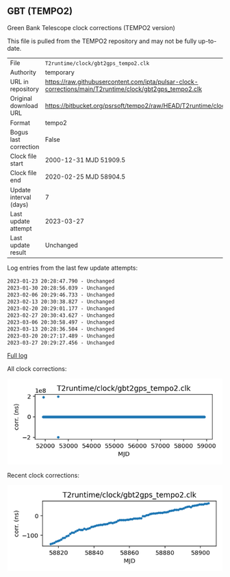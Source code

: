
## GBT (TEMPO2)

Green Bank Telescope clock corrections (TEMPO2 version)

This file is pulled from the TEMPO2 repository and may not be fully
up-to-date.

|     |     |
|:--- |:--- |
| File | `T2runtime/clock/gbt2gps_tempo2.clk` |
| Authority | temporary |
| URL in repository | <https://raw.githubusercontent.com/ipta/pulsar-clock-corrections/main/T2runtime/clock/gbt2gps_tempo2.clk> |
| Original download URL | <https://bitbucket.org/psrsoft/tempo2/raw/HEAD/T2runtime/clock/gbt2gps.clk> |
| Format | tempo2 |
| Bogus last correction | False |
| Clock file start | 2000-12-31 MJD 51909.5 |
| Clock file end | 2020-02-25 MJD 58904.5 |
| Update interval (days) | 7 |
| Last update attempt | 2023-03-27 |
| Last update result | Unchanged |

Log entries from the last few update attempts:
```
2023-01-23 20:28:47.790 - Unchanged
2023-01-30 20:28:56.039 - Unchanged
2023-02-06 20:29:46.733 - Unchanged
2023-02-13 20:30:38.827 - Unchanged
2023-02-20 20:29:01.177 - Unchanged
2023-02-27 20:30:43.627 - Unchanged
2023-03-06 20:30:58.497 - Unchanged
2023-03-13 20:28:36.504 - Unchanged
2023-03-20 20:27:17.489 - Unchanged
2023-03-27 20:29:27.456 - Unchanged
```
[Full log](https://raw.githubusercontent.com/ipta/pulsar-clock-corrections/main/log/T2runtime/clock/gbt2gps_tempo2.clk.log)


All clock corrections:

![plot of all clock corrections](gbt2gps_tempo2.clk.png "All corrections")

Recent clock corrections:

![plot of recent clock corrections](gbt2gps_tempo2.clk.short.png "Recent corrections")

